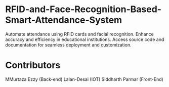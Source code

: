 # RFID-and-Face-Recognition-Based-Smart-Attendance-System
Automate attendance using RFID cards and facial recognition. Enhance accuracy and efficiency in educational institutions. Access source code and documentation for seamless deployment and customization.

# Contributors
MMurtaza Ezzy (Back-end)
Lalan-Desai (IOT)
Siddharth Parmar (Front-End) 